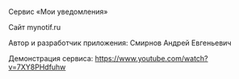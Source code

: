 Сервис «Мои уведомления»

Сайт mynotif.ru

Автор и разработчик приложения: Смирнов Андрей Евгеньевич

Демонстрация сервиса: 
https://www.youtube.com/watch?v=7XY8PHdfuhw

